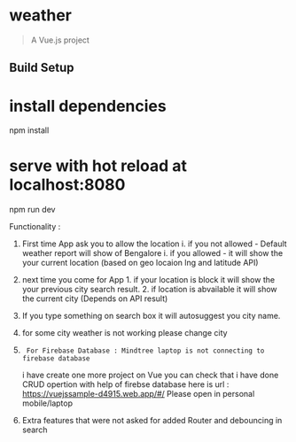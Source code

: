 # weather

> A Vue.js project

## Build Setup


# install dependencies
npm install

# serve with hot reload at localhost:8080
npm run dev




Functionality :


1.  First time App ask you to allow the location
        i.  if you not allowed 
            - Default weather report will show of Bengalore
        i.  if you allowed 
            - it will show the your current location  (based on geo locaion lng and latitude API)
2.  next time you come for App 
        1. if your location is block
            it will show the your previous city search result.
        2. if location is abvailable 
            it will show the current city (Depends on API result)

3.  If you type something on search box it will autosuggest you city name.

4.  for some city weather is not working please change city

5.      For Firebase Database : Mindtree laptop is not connecting to firebase database
    i have create one more project on Vue 
    you can check that i have done CRUD opertion with help of firebse database
    here is url : https://vuejssample-d4915.web.app/#/
    Please open in personal mobile/laptop  


5. Extra features that were not asked for	  added    Router and debouncing in search





